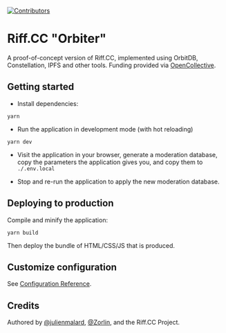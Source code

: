 [![Contributors](https://img.shields.io/opencollective/all/riffcc?style=flat-square)](https://opencollective.com/riffcc)

# Riff.CC "Orbiter"
A proof-of-concept version of Riff.CC, implemented using OrbitDB, Constellation, IPFS and other tools. Funding provided via [OpenCollective](https://opencollective.com/riffcc).

## Getting started
* Install dependencies:

```
yarn
```

* Run the application in development mode (with hot reloading)

```
yarn dev
```

* Visit the application in your browser, generate a moderation database, copy the parameters the application gives you, and copy them to `./.env.local`

* Stop and re-run the application to apply the new moderation database.

## Deploying to production

Compile and minify the application:

```
yarn build
```

Then deploy the bundle of HTML/CSS/JS that is produced.

## Customize configuration

See [Configuration Reference](https://vitejs.dev/config/).

## Credits
Authored by [@julienmalard](https://github.com/julienmalard), [@Zorlin](https://github.com/Zorlin), and the Riff.CC Project.
